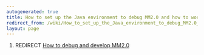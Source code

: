```yaml
---
autogenerated: true
title: How to set up the Java environment to debug MM2.0 and how to work with Github and submit pull requests.
redirect_from: /wiki/How_to_set_up_the_Java_environment_to_debug_MM2.0_and_how_to_work_with_Github_and_submit_pull_requests.
layout: page
---
```


1.  REDIRECT [How to debug and develop    MM2.0](How_to_debug_and_develop_MM2.0)
